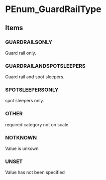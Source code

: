 # PEnum_GuardRailType
<!-- end of short definition -->

## Items

### GUARDRAILSONLY
Guard rail only.

### GUARDRAILANDSPOTSLEEPERS
Guard rail and spot sleepers.

### SPOTSLEEPERSONLY
spot sleepers only.

### OTHER
required category not on scale

### NOTKNOWN
Value is unkown

### UNSET
Value has not been specified
